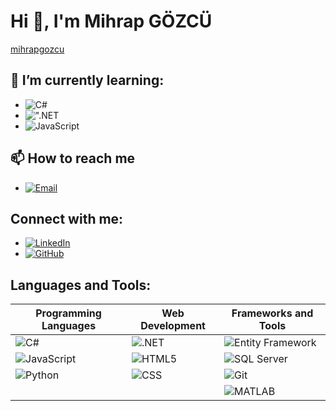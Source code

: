 # Hi 👋, I'm Mihrap GÖZCÜ
[mihrapgozcu](https://github.com/mihrapgozcu)

## 🌱 I’m currently learning:
- ![C#](https://img.shields.io/badge/C%23-%23239120.svg?style=for-the-badge&logo=c-sharp&logoColor=white)
- ![".NET](https://img.shields.io/badge/.NET-5C2D91?style=for-the-badge&logo=dot-net&logoColor=white)
- ![JavaScript](https://img.shields.io/badge/JavaScript-%23323330.svg?style=for-the-badge&logo=javascript&logoColor=%23F7DF1E)



## 📫 How to reach me
- [![Email](https://img.shields.io/badge/Email-%23EA4335.svg?style=for-the-badge&logo=gmail&logoColor=white)](mailto:mihrapgozcu@gmail.com)


## Connect with me:
- [![LinkedIn](https://img.shields.io/badge/LinkedIn-%230077B5.svg?style=for-the-badge&logo=linkedin&logoColor=white)](https://www.linkedin.com/in/mihrapgozcu/)
- [![GitHub](https://img.shields.io/badge/GitHub-%23121011.svg?style=for-the-badge&logo=github&logoColor=white)](https://github.com/mihrapgozcu)

## Languages and Tools:

| Programming Languages     | Web Development           | Frameworks and Tools          |
|---------------------------|---------------------------|-------------------------------|
| ![C#](https://img.shields.io/badge/C%23-%23239120.svg?style=for-the-badge&logo=c-sharp&logoColor=white) | ![.NET](https://img.shields.io/badge/.NET-5C2D91?style=for-the-badge&logo=dot-net&logoColor=white) | ![Entity Framework](https://img.shields.io/badge/Entity%20Framework-%235665F6.svg?style=for-the-badge&logo=.net&logoColor=white) |
| ![JavaScript](https://img.shields.io/badge/JavaScript-%23323330.svg?style=for-the-badge&logo=javascript&logoColor=%23F7DF1E) | ![HTML5](https://img.shields.io/badge/HTML5-%23E34F26.svg?style=for-the-badge&logo=html5&logoColor=white) | ![SQL Server](https://img.shields.io/badge/SQL%20Server-CC2927?style=for-the-badge&logo=microsoft-sql-server&logoColor=white) |
| ![Python](https://img.shields.io/badge/Python-%2314354C.svg?style=for-the-badge&logo=python&logoColor=white) | ![CSS](https://img.shields.io/badge/CSS-%231572B6.svg?style=for-the-badge&logo=css3&logoColor=white) | ![Git](https://img.shields.io/badge/Git-F05032?style=for-the-badge&logo=git&logoColor=white) |
|   |   | ![MATLAB](https://img.shields.io/badge/MATLAB-%23FF2D20.svg?style=for-the-badge&logo=mathworks&logoColor=white) |


